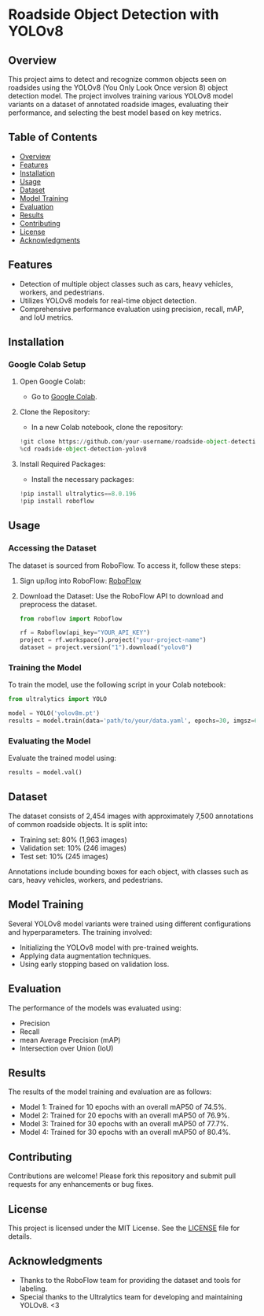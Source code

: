 # Roadside Object Detection with YOLOv8

## Overview

This project aims to detect and recognize common objects seen on roadsides using the YOLOv8 (You Only Look Once version 8) object detection model. The project involves training various YOLOv8 model variants on a dataset of annotated roadside images, evaluating their performance, and selecting the best model based on key metrics.

## Table of Contents

- [Overview](#overview)
- [Features](#features)
- [Installation](#installation)
- [Usage](#usage)
- [Dataset](#dataset)
- [Model Training](#model-training)
- [Evaluation](#evaluation)
- [Results](#results)
- [Contributing](#contributing)
- [License](#license)
- [Acknowledgments](#acknowledgments)

## Features

- Detection of multiple object classes such as cars, heavy vehicles, workers, and pedestrians.
- Utilizes YOLOv8 models for real-time object detection.
- Comprehensive performance evaluation using precision, recall, mAP, and IoU metrics.

## Installation

### Google Colab Setup

1. Open Google Colab:
   - Go to [Google Colab](https://colab.research.google.com/).

2. Clone the Repository:
   - In a new Colab notebook, clone the repository:
   ```python
   !git clone https://github.com/your-username/roadside-object-detection-yolov8.git
   %cd roadside-object-detection-yolov8
   ```

3. Install Required Packages:
   - Install the necessary packages:
   ```python
   !pip install ultralytics==8.0.196
   !pip install roboflow
   ```

## Usage

### Accessing the Dataset

The dataset is sourced from RoboFlow. To access it, follow these steps:

1. Sign up/log into RoboFlow:
   [RoboFlow](https://roboflow.com/)

2. Download the Dataset:
   Use the RoboFlow API to download and preprocess the dataset.
   
   ```python
   from roboflow import Roboflow
   
   rf = Roboflow(api_key="YOUR_API_KEY")
   project = rf.workspace().project("your-project-name")
   dataset = project.version("1").download("yolov8")
   ```

### Training the Model

To train the model, use the following script in your Colab notebook:

```python
from ultralytics import YOLO

model = YOLO('yolov8m.pt')
results = model.train(data='path/to/your/data.yaml', epochs=30, imgsz=640, batch=16)
```

### Evaluating the Model

Evaluate the trained model using:

```python
results = model.val()
```

## Dataset

The dataset consists of 2,454 images with approximately 7,500 annotations of common roadside objects. It is split into:
- Training set: 80% (1,963 images)
- Validation set: 10% (246 images)
- Test set: 10% (245 images)

Annotations include bounding boxes for each object, with classes such as cars, heavy vehicles, workers, and pedestrians.

## Model Training

Several YOLOv8 model variants were trained using different configurations and hyperparameters. The training involved:
- Initializing the YOLOv8 model with pre-trained weights.
- Applying data augmentation techniques.
- Using early stopping based on validation loss.

## Evaluation

The performance of the models was evaluated using:
- Precision
- Recall
- mean Average Precision (mAP)
- Intersection over Union (IoU)

## Results

The results of the model training and evaluation are as follows:

- Model 1: Trained for 10 epochs with an overall mAP50 of 74.5%.
- Model 2: Trained for 20 epochs with an overall mAP50 of 76.9%.
- Model 3: Trained for 30 epochs with an overall mAP50 of 77.7%.
- Model 4: Trained for 30 epochs with an overall mAP50 of 80.4%.

## Contributing

Contributions are welcome! Please fork this repository and submit pull requests for any enhancements or bug fixes.

## License

This project is licensed under the MIT License. See the [LICENSE](LICENSE) file for details.

## Acknowledgments

- Thanks to the RoboFlow team for providing the dataset and tools for labeling.
- Special thanks to the Ultralytics team for developing and maintaining YOLOv8.
<3

